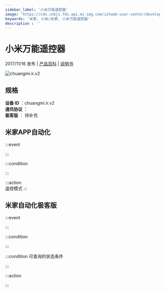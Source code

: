 ```yaml
---
sidebar_label: '小米万能遥控器'
image: 'https://cdn.cnbj1.fds.api.mi-img.com/iotweb-user-center/developer_1679047509353QvDMp4su.png?GalaxyAccessKeyId=AKVGLQWBOVIRQ3XLEW&Expires=9223372036854775807&Signature=HuTfzIiQ3FkJrD3TTSggLeEea9Y='
keywords: '米家, 小米/米家, 小米万能遥控器'
description : ''
---
```

# 小米万能遥控器

2017/11/16 发布 | [产品百科](https://home.mi.com/webapp/content/baike/product/index.html?model=chuangmi.ir.v2/) | [说明书](https://home.mi.com/views/introduction.html?model=chuangmi.ir.v2&region=cn)

![chuangmi.ir.v2](https://cdn.cnbj1.fds.api.mi-img.com/iotweb-user-center/developer_1679047509353QvDMp4su.png?GalaxyAccessKeyId=AKVGLQWBOVIRQ3XLEW&Expires=9223372036854775807&Signature=HuTfzIiQ3FkJrD3TTSggLeEea9Y=)

## 规格  
> 
**设备 ID** ：chuangmi.ir.v2  
**通讯协议** ：  
**极客版**  ： 待补充 


## 米家APP自动化  

:::event  

:::

:::condition  

:::

:::action   
遥控模式
:::

## 米家自动化极客版  

:::event  

:::

:::condition  

:::

:::condition 可查询的状态条件  

:::

:::action  

:::

        

